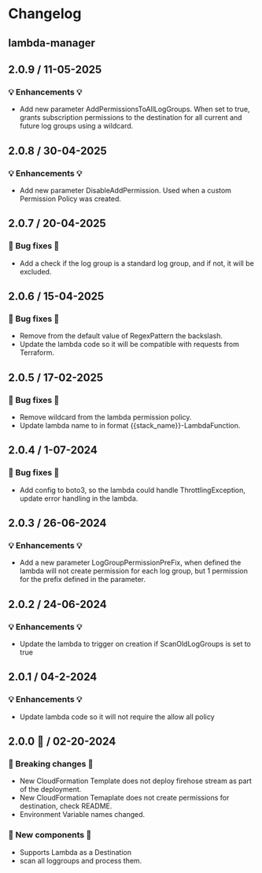 # Changelog

## lambda-manager

## 2.0.9  / 11-05-2025
###  💡 Enhancements 💡
- Add new parameter AddPermissionsToAllLogGroups. When set to true, grants subscription permissions to the destination for all current and future log groups using a wildcard.

## 2.0.8  / 30-04-2025
###  💡 Enhancements 💡
- Add new parameter DisableAddPermission. Used when a custom Permission Policy was created.

## 2.0.7  / 20-04-2025
### 🧰 Bug fixes 🧰
- Add a check if the log group is a standard log group, and if not, it will be excluded.

## 2.0.6  / 15-04-2025
### 🧰 Bug fixes 🧰
- Remove from the default value of RegexPattern the backslash.
- Update the lambda code so it will be compatible with requests from Terraform.

## 2.0.5  / 17-02-2025
### 🧰 Bug fixes 🧰
- Remove wildcard from the lambda permission policy.
- Update lambda name to in format {{stack_name}}-LambdaFunction.

## 2.0.4  / 1-07-2024
### 🧰 Bug fixes 🧰
- Add config to boto3, so the lambda could handle ThrottlingException, update error handling in the lambda.

## 2.0.3  / 26-06-2024
### 💡 Enhancements 💡
- Add a new parameter LogGroupPermissionPreFix, when defined the lambda will not create permission for each log group, but 1 permission for the prefix defined in the parameter.

## 2.0.2  / 24-06-2024
### 💡 Enhancements 💡
- Update the lambda to trigger on creation if ScanOldLogGroups is set to true

## 2.0.1  / 04-2-2024
### 💡 Enhancements 💡
- Update lambda code so it will not require the allow all policy

## 2.0.0 🎉 / 02-20-2024
### 🛑 Breaking changes 🛑
- New CloudFormation Template does not deploy firehose stream as part of the deployment.
- New CloudFormation Temaplate does not create permissions for destination, check README.
- Environment Variable names changed.

### 🚀 New components 🚀
- Supports Lambda as a Destination
- scan all loggroups and process them.

<!-- To add a new entry write: -->
<!-- ### version / full date -->
<!-- * [Update/Bug fix] message that describes the changes that you apply -->